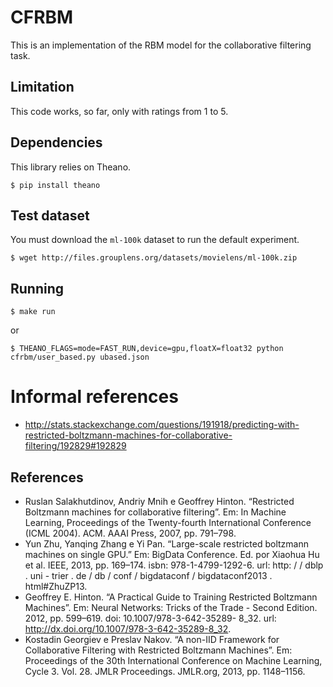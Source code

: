 # CFRBM

This is an implementation of the RBM model for the collaborative filtering task.

## Limitation

This code works, so far, only with ratings from 1 to 5.

## Dependencies

This library relies on Theano.

```
$ pip install theano
```

## Test dataset

You must download the `ml-100k` dataset to run the default experiment.

```
$ wget http://files.grouplens.org/datasets/movielens/ml-100k.zip
```

## Running

```
$ make run
```

or 

```
$ THEANO_FLAGS=mode=FAST_RUN,device=gpu,floatX=float32 python cfrbm/user_based.py ubased.json
```

# Informal references

* http://stats.stackexchange.com/questions/191918/predicting-with-restricted-boltzmann-machines-for-collaborative-filtering/192829#192829


## References

* Ruslan Salakhutdinov, Andriy Mnih e Geoffrey Hinton. “Restricted Boltzmann machines for collaborative filtering”. Em: In Machine Learning, Proceedings of the Twenty-fourth International Conference (ICML 2004). ACM. AAAI Press, 2007, pp. 791–798.
* Yun Zhu, Yanqing Zhang e Yi Pan. “Large-scale restricted boltzmann machines on single GPU.” Em: BigData Conference. Ed. por Xiaohua Hu et al. IEEE, 2013, pp. 169–174. isbn: 978-1-4799-1292-6. url: http: / / dblp . uni - trier . de / db / conf / bigdataconf / bigdataconf2013 . html#ZhuZP13.
* Geoffrey E. Hinton. “A Practical Guide to Training Restricted Boltzmann Machines”. Em: Neural Networks: Tricks of the Trade - Second Edition. 2012, pp. 599–619. doi: 10.1007/978-3-642-35289- 8_32. url: http://dx.doi.org/10.1007/978-3-642-35289-8_32.
* Kostadin Georgiev e Preslav Nakov. “A non-IID Framework for Collaborative Filtering with Restricted Boltzmann Machines”. Em: Proceedings of the 30th International Conference on Machine Learning, Cycle 3. Vol. 28. JMLR Proceedings. JMLR.org, 2013, pp. 1148–1156.
